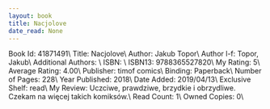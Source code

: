 ```yaml
---
layout: book
title: Nacjolove
date_read: None
---
```


Book Id: 41871491\ 
Title: Nacjolove\ 
Author: Jakub Topor\ 
Author l-f: Topor, Jakub\ 
Additional Authors: \ 
ISBN: \ 
ISBN13: 9788365527820\ 
My Rating: 5\ 
Average Rating: 4.00\ 
Publisher: timof comics\ 
Binding: Paperback\ 
Number of Pages: 228\ 
Year Published: 2018\ 
Date Added: 2019/04/13\ 
Exclusive Shelf: read\ 
My Review: Uczciwe, prawdziwe, brzydkie i obrzydliwe. Czekam na więcej takich komiksów.\ 
Read Count: 1\ 
Owned Copies: 0\ 

